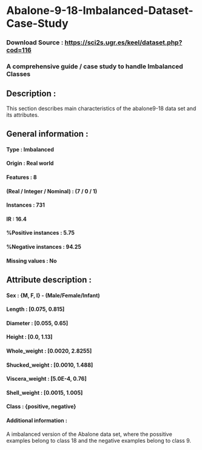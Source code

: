 # Abalone-9-18-Imbalanced-Dataset-Case-Study

### Download Source : https://sci2s.ugr.es/keel/dataset.php?cod=116

### A comprehensive guide / case study to handle Imbalanced Classes

## Description :

This section describes main characteristics of the abalone9-18 data set and its attributes.

## General information :

#### Type : Imbalanced
#### Origin : Real world
#### Features : 8
#### (Real / Integer / Nominal) : (7 / 0 / 1)
#### Instances : 731
#### IR : 16.4
#### %Positive instances : 5.75
#### %Negative instances : 94.25
#### Missing values : No

## Attribute description :

#### Sex : {M, F, I} - (Male/Female/Infant)
#### Length : [0.075, 0.815]
#### Diameter : [0.055, 0.65]
#### Height : [0.0, 1.13]
#### Whole_weight : [0.0020, 2.8255]
#### Shucked_weight : [0.0010, 1.488]
#### Viscera_weight : [5.0E-4, 0.76]
#### Shell_weight : [0.0015, 1.005]
#### Class : {positive, negative}
#### Additional information :

A imbalanced version of the Abalone data set, where the possitive examples belong to class 18 and the negative examples belong to class 9.

